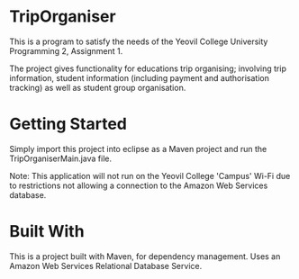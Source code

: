 # TripOrganiser
This is a program to satisfy the needs of the Yeovil College University Programming 2, Assignment 1. 

The project gives functionality for educations trip organising; involving trip information, student information (including payment and authorisation tracking) as well as student group organisation.

# Getting Started 
Simply import this project into eclipse as a Maven project and run the TripOrganiserMain.java file. 

Note: This application will not run on the Yeovil College 'Campus' Wi-Fi due to restrictions not allowing a connection to the Amazon Web Services database. 

# Built With 
This is a project built with Maven, for dependency management. 
Uses an Amazon Web Services Relational Database Service. 